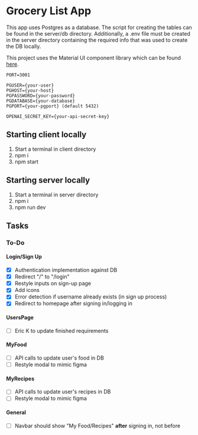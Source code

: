 # Grocery List App
This app uses Postgres as a database. The script for creating the tables can be found in the server/db directory. Additionally, a .env file must be created in the server directory containing the required info that was used to create the DB locally.

This project uses the Material UI component library which can be found [here](https://mui.com/material-ui/getting-started/overview/).

```
PORT=3001

PGUSER={your-user}
PGHOST={your-host}
PGPASSWORD={your-password}
PGDATABASE={your-database}
PGPORT={your-pgport} (default 5432)

OPENAI_SECRET_KEY={your-api-secret-key}
```

## Starting client locally
1. Start a terminal in client directory
2. npm i
3. npm start
## Starting server locally
1. Start a terminal in server directory
2. npm i
3. npm run dev

## Tasks
### To-Do
#### Login/Sign Up
- [x] Authentication implementation against DB
- [x] Redirect "/" to "/login"
- [x] Restyle inputs on sign-up page
- [x] Add icons
- [x] Error detection if username already exists (in sign up process)
- [x] Redirect to homepage after signing in/logging in

#### UsersPage
- [ ] Eric K to update finished requirements

#### MyFood
- [ ] API calls to update user's food in DB
- [ ] Restyle modal to mimic figma

#### MyRecipes
- [ ] API calls to update user's recipes in DB
- [ ] Restyle modal to mimic figma

#### General
- [ ] Navbar should show "My Food/Recipes" **after** signing in, not before
